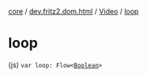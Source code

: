 [core](../../index.md) / [dev.fritz2.dom.html](../index.md) / [Video](index.md) / [loop](./loop.md)

# loop

(js) `var loop: Flow<`[`Boolean`](https://kotlinlang.org/api/latest/jvm/stdlib/kotlin/-boolean/index.html)`>`